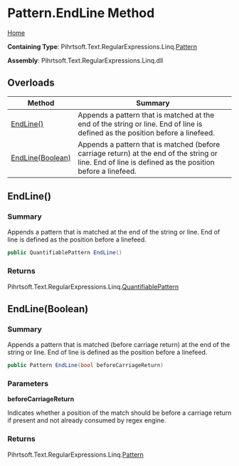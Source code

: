 # Pattern\.EndLine Method

[Home](../../../../../../README.md)

**Containing Type**: Pihrtsoft\.Text\.RegularExpressions\.Linq\.[Pattern](../README.md)

**Assembly**: Pihrtsoft\.Text\.RegularExpressions\.Linq\.dll

## Overloads

| Method | Summary |
| ------ | ------- |
| [EndLine()](#Pihrtsoft_Text_RegularExpressions_Linq_Pattern_EndLine) | Appends a pattern that is matched at the end of the string or line\. End of line is defined as the position before a linefeed\. |
| [EndLine(Boolean)](#Pihrtsoft_Text_RegularExpressions_Linq_Pattern_EndLine_System_Boolean_) | Appends a pattern that is matched \(before carriage return\) at the end of the string or line\. End of line is defined as the position before a linefeed\. |

## EndLine\(\) <a name="Pihrtsoft_Text_RegularExpressions_Linq_Pattern_EndLine"></a>

### Summary

Appends a pattern that is matched at the end of the string or line\. End of line is defined as the position before a linefeed\.

```csharp
public QuantifiablePattern EndLine()
```

### Returns

Pihrtsoft\.Text\.RegularExpressions\.Linq\.[QuantifiablePattern](../../QuantifiablePattern/README.md)

## EndLine\(Boolean\) <a name="Pihrtsoft_Text_RegularExpressions_Linq_Pattern_EndLine_System_Boolean_"></a>

### Summary

Appends a pattern that is matched \(before carriage return\) at the end of the string or line\. End of line is defined as the position before a linefeed\.

```csharp
public Pattern EndLine(bool beforeCarriageReturn)
```

### Parameters

**beforeCarriageReturn**

Indicates whether a position of the match should be before a carriage return if present and not already consumed by regex engine\.

### Returns

Pihrtsoft\.Text\.RegularExpressions\.Linq\.[Pattern](../README.md)

